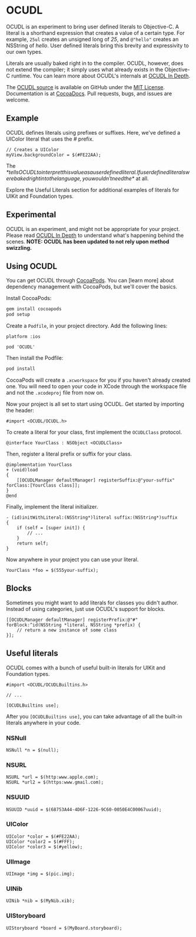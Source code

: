 
# OCUDL

OCUDL is an experiment to bring user defined literals to Objective-C. A literal is a shorthand expression that creates a value of a certain type. For example, `25ul` creates an unsigned long of *25*, and `@"hello"` creates an NSString of *hello*. User defined literals bring this brevity and expressivity to our own types.  
 
Literals are usually baked right in to the compiler. OCUDL, however, does not extend the compiler; it simply uses what already exists in the Objective-C runtime. You can learn more about OCUDL's internals at [OCUDL In Depth](http://dbachrach.com/posts/ocudl-in-depth/).

The [OCUDL source](https://github.com/dbachrach/OCUDL) is available on GitHub under the [MIT License](http://opensource.org/licenses/MIT). Documentation is at [CocoaDocs](http://cocoadocs.org/docsets/OCUDL/). Pull requests, bugs, and issues are welcome.

## Example

OCUDL defines literals using prefixes or suffixes. Here, we've defined a UIColor literal that uses the *#* prefix.

```objc
// Creates a UIColor
myView.backgroundColor = $(#FE22AA);
```

The *$* tells OCUDL to interpret this value as a user defined literal. If user defined literals were baked right into the language, you wouldn't need the *$* at all.

Explore the Useful Literals section for additional examples of literals for UIKit and Foundation types.

## Experimental

OCUDL is an experiment, and might not be appropriate for your project. Please read [OCUDL In Depth](http://dbachrach.com/posts/ocudl-in-depth/) to understand what's happening behind the scenes. **NOTE: OCUDL has been updated to not rely upon method swizzling.**

## Using OCUDL

You can get OCUDL through [CocoaPods](http://cocoapods.org). You can [learn more] about dependency management with CocoaPods, but we'll cover the basics.

Install CocoaPods:

``` bash
gem install cocoapods
pod setup
```

Create a `Podfile`, in your project directory. Add the following lines:

```
platform :ios

pod 'OCUDL'
```

Then install the Podfile:

``` bash
pod install
```

CocoaPods will create a `.xcworkspace` for you if you haven't already created one. You will need to open your code in XCode through the workspace file and not the `.xcodeproj` file from now on.

Now your project is all set to start using OCUDL. Get started by importing the header:

```objc
#import <OCUDL/OCUDL.h>
```

To create a literal for your class, first implement the `OCUDLClass` protocol.

```objc
@interface YourClass : NSObject <OCUDLClass>
```

Then, register a literal prefix or suffix for your class.

```objc
@implementation YourClass
+ (void)load
{
    [[OCUDLManager defaultManager] registerSuffix:@"your-suffix" forClass:[YourClass class]];
}
@end
```

Finally, implement the literal initializer.

```objc
- (id)initWithLiteral:(NSString*)literal suffix:(NSString*)suffix
{
    if (self = [super init]) {
        // ...
    }
    return self;
}
```

Now anywhere in your project you can use your literal.

```objc
YourClass *foo = $(555your-suffix);
```

## Blocks

Sometimes you might want to add literals for classes you didn't author. Instead of using categories, just use OCUDL's support for blocks.

```objc
[[OCUDLManager defaultManager] registerPrefix:@"#" forBlock:^id(NSString *literal, NSString *prefix) {
    // return a new instance of some class
}];
```

## Useful literals

OCUDL comes with a bunch of useful built-in literals for UIKit and Foundation types.

```
#import <OCUDL/OCUDLBuiltins.h>

// ...

[OCUDLBuiltins use];
```

After you `[OCUDLBuiltins use]`, you can take advantage of all the built-in literals anywhere in your code.

### NSNull

```objc
NSNull *n = $(null);
```

### NSURL

```objc
NSURL *url = $(http:www.apple.com);
NSURL *url2 = $(https:www.gmail.com);
```

### NSUUID

```objc
NSUUID *uuid = $(68753A44-4D6F-1226-9C60-0050E4C00067uuid);
```

### UIColor

```objc
UIColor *color = $(#FE22AA);
UIColor *color2 = $(#FFF);
UIColor *color3 = $(#yellow);
```

### UIImage

```objc
UIImage *img = $(pic.img);
```

### UINib

```objc
UINib *nib = $(MyNib.xib);
```

### UIStoryboard

```objc
UIStoryboard *board = $(MyBoard.storyboard);
```
